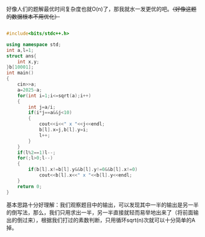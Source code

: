 好像人们的题解最优时间复杂度也就O(n)了，那我就水一发更优的吧。~~（好像这题的数据根本不用优化）~~

```cpp

#include<bits/stdc++.h>

using namespace std;
int a,l=1;
struct ans{
	int x,y;
}b[10001];
int main()
{
	cin>>a;
	a=2025-a;
	for(int i=1;i<=sqrt(a);i++)
	{
		int j=a/i;
        if(i*j==a&&j<10)
        {
        	cout<<i<<" x "<<j<<endl;
        	b[l].x=j,b[l].y=i;
        	l++;
		}
	}
	if(l%2==1)l--;
	for(;l>0;l--)
	{
		if(b[l].x!=b[l].y&&b[l].y!=0&&b[l].x!=0)
			cout<<b[l].x<<" x "<<b[l].y<<endl;
	}		
	return 0;
}

```

基本思路十分好理解：我们观察题目中的输出，可以发现其中一半的输出是另一半的倒写法，那么，我们只用求出一半，另一半直接就轻而易举地出来了（将前面输出的倒过来），根据我们打过的素数判断，只用循环sqrt(n)次就可以十分简单的A掉。
